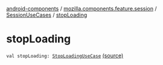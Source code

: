 [android-components](../../index.md) / [mozilla.components.feature.session](../index.md) / [SessionUseCases](index.md) / [stopLoading](./stop-loading.md)

# stopLoading

`val stopLoading: `[`StopLoadingUseCase`](-stop-loading-use-case/index.md) [(source)](https://github.com/mozilla-mobile/android-components/blob/master/components/feature/session/src/main/java/mozilla/components/feature/session/SessionUseCases.kt#L294)